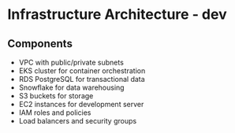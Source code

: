 # Infrastructure Architecture - dev

## Components

- VPC with public/private subnets
- EKS cluster for container orchestration
- RDS PostgreSQL for transactional data
- Snowflake for data warehousing
- S3 buckets for storage
- EC2 instances for development server
- IAM roles and policies
- Load balancers and security groups
